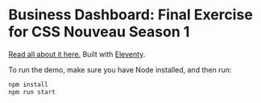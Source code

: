 # Business Dashboard: Final Exercise for CSS Nouveau Season 1

[Read all about it here.](https://www.spicyweb.dev/css-nouveau/1-vanilla-has-never-tasted-so-hot/10-final-exercise-building-a-business-app-ui/) Built with [Eleventy](https://www.11ty.dev/).

To run the demo, make sure you have Node installed, and then run:

```sh
npm install
npm run start
```
